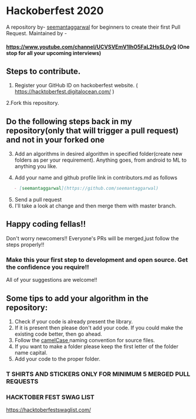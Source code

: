 # Hackoberfest 2020
A repository by- [seemantaggarwal](https://github.com/seemantaggarwal) for beginners to create their first Pull Request.
Maintained by - 
#### https://www.youtube.com/channel/UCVSVEmV1IhO5FaL2HsSL0yQ (One stop for all your upcoming interviews)

## Steps to contribute.

1. Register your GitHub ID on hackoberfest website. ( https://hacktoberfest.digitalocean.com/ )

2.Fork this repository.

## Do the following steps back in my repository(only that will trigger a pull request) and not in your forked one

3. Add an algorithms in desired algorithm in specified folder(create new folders as per your requirement). Anything goes, from android to ML to anything you like.

4. Add your name and github profile link in contributors.md as follows
```markdown
   - [seemantaggarwal](https://github.com/seemantaggarwal)
   ```
5. Send a pull request
6. I'll take a look at change and then merge them with master branch.

## Happy coding fellas!!

Don't worry newcomers!! Everyone's PRs will be merged,just follow the steps properly!!
### Make this your first step to development and open source. Get the confidence you require!!

All of your suggestions are welcome!!

## Some tips to add your algorithm in the repository:
1. Check if your code is already present the library.
2. If it is present then please don't add your code. If you could make the existing code better, then go ahead.
3. Follow the <a href = "https://en.wikipedia.org/wiki/Camel_case">camelCase </a> naming convention for source files.
4. If you want to make a folder please keep the first letter of the folder name capital.
5. Add your code to the proper folder.
 ### T SHIRTS AND STICKERS ONLY FOR MINIMUM 5 MERGED PULL REQUESTS 

### HACKTOBER FEST SWAG LIST
https://hacktoberfestswaglist.com/
